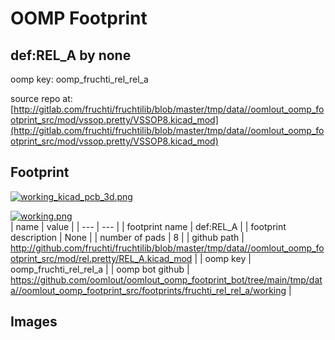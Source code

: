 # OOMP Footprint  
## def:REL_A  by none  
  
oomp key: oomp_fruchti_rel_rel_a  
  
source repo at: [http://gitlab.com/fruchti/fruchtilib/blob/master/tmp/data//oomlout_oomp_footprint_src/mod/vssop.pretty/VSSOP8.kicad_mod](http://gitlab.com/fruchti/fruchtilib/blob/master/tmp/data//oomlout_oomp_footprint_src/mod/vssop.pretty/VSSOP8.kicad_mod)  
## Footprint  
  
[![working_kicad_pcb_3d.png](working_kicad_pcb_3d_600.png)](working_kicad_pcb_3d.png)  
  
[![working.png](working_600.png)](working.png)  
| name | value | 
| --- | --- | 
| footprint name | def:REL_A | 
| footprint description | None | 
| number of pads | 8 | 
| github path | http://github.com/fruchti/fruchtilib/blob/master/tmp/data//oomlout_oomp_footprint_src/mod/rel.pretty/REL_A.kicad_mod | 
| oomp key | oomp_fruchti_rel_rel_a | 
| oomp bot github | https://github.com/oomlout/oomlout_oomp_footprint_bot/tree/main/tmp/data//oomlout_oomp_footprint_src/footprints/fruchti_rel_rel_a/working | 
## Images  
